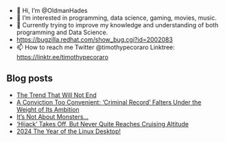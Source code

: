 - 👋 Hi, I’m @OldmanHades
- 👀 I’m interested in programming, data science, gaming, movies, music.
- 🌱 Currently trying to improve my knowledge and understanding of both programming and Data Science.
- https://bugzilla.redhat.com/show_bug.cgi?id=2002083
- 📫 How to reach me Twitter @timothypecoraro
Linktree: https://linktr.ee/timothypecoraro

## Blog posts
<!-- BLOG-POST-LIST:START -->
- [The Trend That Will Not End](https://medium.com/@timothypecoraro/the-trend-that-will-not-end-31dcf1833570?source=rss-5097f5c9b801------2)
- [A Conviction Too Convenient: ‘Criminal Record’ Falters Under the Weight of Its Ambition](https://medium.com/@timothypecoraro/a-conviction-too-convenient-criminal-record-falters-under-the-weight-of-its-ambition-b132e17402c6?source=rss-5097f5c9b801------2)
- [It’s Not About Monsters…](https://medium.com/@timothypecoraro/its-not-about-monsters-62db7923b4fa?source=rss-5097f5c9b801------2)
- [‘Hijack’ Takes Off, But Never Quite Reaches Cruising Altitude](https://medium.com/@timothypecoraro/hijack-takes-off-but-never-quite-reaches-cruising-altitude-84377618e969?source=rss-5097f5c9b801------2)
- [2024 The Year of the Linux Desktop!](https://medium.com/@timothypecoraro/2024-the-year-of-the-linux-desktop-c490af54b621?source=rss-5097f5c9b801------2)
<!-- BLOG-POST-LIST:END -->
